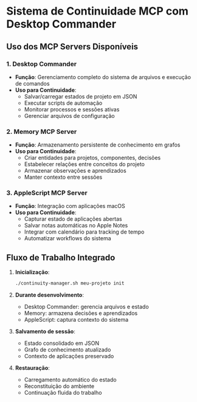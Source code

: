 # Sistema de Continuidade MCP com Desktop Commander

## Uso dos MCP Servers Disponíveis

### 1. **Desktop Commander** 
- **Função**: Gerenciamento completo do sistema de arquivos e execução de comandos
- **Uso para Continuidade**: 
  - Salvar/carregar estados de projeto em JSON
  - Executar scripts de automação
  - Monitorar processos e sessões ativas
  - Gerenciar arquivos de configuração

### 2. **Memory MCP Server**
- **Função**: Armazenamento persistente de conhecimento em grafos
- **Uso para Continuidade**:
  - Criar entidades para projetos, componentes, decisões
  - Estabelecer relações entre conceitos do projeto
  - Armazenar observações e aprendizados
  - Manter contexto entre sessões

### 3. **AppleScript MCP Server**  
- **Função**: Integração com aplicações macOS
- **Uso para Continuidade**:
  - Capturar estado de aplicações abertas
  - Salvar notas automáticas no Apple Notes
  - Integrar com calendário para tracking de tempo
  - Automatizar workflows do sistema

## Fluxo de Trabalho Integrado

1. **Inicialização**:
   ```bash
   ./continuity-manager.sh meu-projeto init
   ```

2. **Durante desenvolvimento**:
   - Desktop Commander: gerencia arquivos e estado
   - Memory: armazena decisões e aprendizados
   - AppleScript: captura contexto do sistema

3. **Salvamento de sessão**:
   - Estado consolidado em JSON
   - Grafo de conhecimento atualizado
   - Contexto de aplicações preservado

4. **Restauração**:
   - Carregamento automático do estado
   - Reconstituição do ambiente
   - Continuação fluida do trabalho
